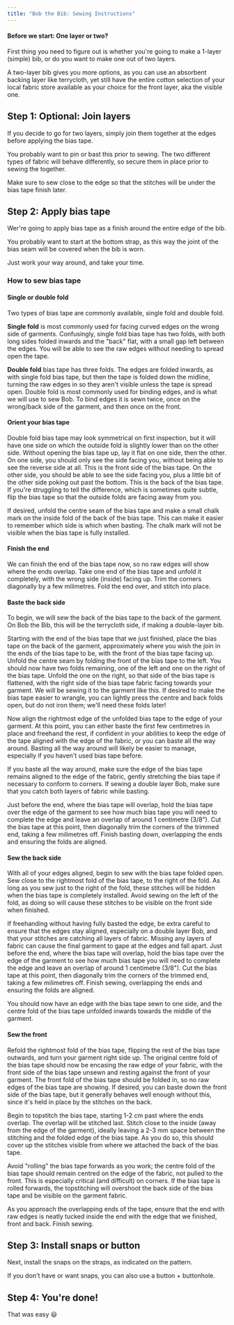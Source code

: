 ```yaml
---
title: "Bob the Bib: Sewing Instructions"
---
```


<Note>

#### Before we start: One layer or two?

First thing you need to figure out is whether you're going to make a 1-layer (simple) bib,
or do you want to make one out of two layers.

A two-layer bib gives you more options, as you can use an absorbent backing layer like
terrycloth, yet still have the entire cotton selection of your local fabric store available
as your choice for the front layer, aka the visible one.

</Note>
 
## Step 1: Optional: Join layers

If you decide to go for two layers, simply join them together at the edges before applying
the bias tape.

You probably want to pin or bast this prior to sewing. The two different types of fabric
will behave differently, so secure them in place prior to sewing the together.

Make sure to sew close to the edge so that the stitches will be under the bias tape
finish later.


## Step 2: Apply bias tape

Wer're going to apply bias tape as a finish around the entire edge of the bib.

You probably want to start at the bottom strap, as this way the joint of the bias
seam will be covered when the bib is worn.

Just work your way around, and take your time.

### How to sew bias tape

<Note>

#### Single or double fold
Two types of bias tape are commonly available, single fold and double fold.

**Single fold** is most commonly used for facing curved edges on the wrong side of garments. Confusingly, single fold bias tape has two folds, with both long sides folded inwards and the "back" flat, with a small gap left between the edges. You will be able to see the raw edges without needing to spread open the tape. 

**Double fold** bias tape has three folds. The edges are folded inwards, as with single fold bias tape, but then the tape is folded down the midline, turning the raw edges in so they aren't visible unless the tape is spread open. Double fold is most commonly used for binding edges, and is what we will use to sew Bob. To bind edges it is sewn twice, once on the wrong/back side of the garment, and then once on the front.
</Note>


#### Orient your bias tape
Double fold bias tape may look symmetrical on first inspection, but it will have one side on which the outside fold is slightly lower than on the other side. Without opening the bias tape up, lay it flat on one side, then the other. On one side, you should only see the side facing you, without being able to see the reverse side at all. This is the front side of the bias tape. On the other side, you should be able to see the side facing you, plus a little bit of the other side poking out past the bottom. This is the back of the bias tape. If you're struggling to tell the difference, which is sometimes quite subtle, flip the bias tape so that the outside folds are facing away from you.

If desired, unfold the centre seam of the bias tape and make a small chalk mark on the inside fold of the back of the bias tape. This can make it easier to remember which side is which when basting. The chalk mark will not be visible when the bias tape is fully installed.

#### Finish the end
We can finish the end of the bias tape now, so no raw edges will show where the ends overlap. Take one end of the bias tape and unfold it completely, with the wrong side (inside) facing up. Trim the corners diagonally by a few milimetres. Fold the end over, and stitch into place.

#### Baste the back side
To begin, we will sew the back of the bias tape to the back of the garment. On Bob the Bib, this will be the terrycloth side, if making a double-layer bib.

Starting with the end of the bias tape that we just finished, place the bias tape on the back of the garment, approximately where you wish the join in the ends of the bias tape to be, with the front of the bias tape facing up. Unfold the centre seam by folding the front of the bias tape to the left. You should now have two folds remaining, one of the left and one on the right of the bias tape. Unfold the one on the right, so that side of the bias tape is flattened, with the right side of the bias tape fabric facing towards your garment. We will be sewing it to the garment like this. If desired to make the bias tape easier to wrangle, you can lightly press the centre and back folds open, but do not iron them; we'll need these folds later!

Now align the rightmost edge of the unfolded bias tape to the edge of your garment. At this point, you can either baste the first few centimetres in place and freehand the rest, if confident in your abilities to keep the edge of the tape aligned with the edge of the fabric, or you can baste all the way around. Basting all the way around will likely be easier to manage, especially if you haven't used bias tape before.

If you baste all the way around, make sure the edge of the bias tape remains aligned to the edge of the fabric, gently stretching the bias tape if necessary to conform to corners. If sewing a double layer Bob, make sure that you catch both layers of fabric while basting.

Just before the end, where the bias tape will overlap, hold the bias tape over the edge of the garment to see how much bias tape you will need to complete the edge and leave an overlap of around 1 centimetre (3/8"). Cut the bias tape at this point, then diagonally trim the corners of the trimmed end, taking a few milimetres off. Finish basting down, overlapping the ends and ensuring the folds are aligned.


#### Sew the back side
With all of your edges aligned, begin to sew with the bias tape folded open. Sew close to the rightmost fold of the bias tape, to the right of the fold. As long as you sew just to the right of the fold, these stitches will be hidden when the bias tape is completely installed. Avoid sewing on the left of the fold, as doing so will cause these stitches to be visible on the front side when finished. 

If freehanding without having fully basted the edge, be extra careful to ensure that the edges stay aligned, especially on a double layer Bob, and that your stitches are catching all layers of fabric. Missing any layers of fabric can cause the final garment to gape at the edges and fall apart. Just before the end, where the bias tape will overlap, hold the bias tape over the edge of the garment to see how much bias tape you will need to complete the edge and leave an overlap of around 1 centimetre (3/8"). Cut the bias tape at this point, then diagonally trim the corners of the trimmed end, taking a few milimetres off. Finish sewing, overlapping the ends and ensuring the folds are aligned.

You should now have an edge with the bias tape sewn to one side, and the centre fold of the bias tape unfolded inwards towards the middle of the garment.

#### Sew the front
Refold the rightmost fold of the bias tape, flipping the rest of the bias tape outwards, and turn your garment right side up. The original centre fold of the bias tape should now be encasing the raw edge of your fabric, with the front side of the bias tape unsewn and resting against the front of your garment. The front fold of the bias tape should be folded in, so no raw edges of the bias tape are showing. If desired, you can baste down the front side of the bias tape, but it generally behaves well enough without this, since it's held in place by the stitches on the back.

Begin to topstitch the bias tape, starting 1-2 cm past where the ends overlap. The overlap will be stitched last. Stitch close to the inside (away from the edge of the garment), ideally leaving a 2-3 mm space between the stitching and the folded edge of the bias tape. As you do so, this should cover up the stitches visible from where we attached the back of the bias tape.

Avoid "rolling" the bias tape forwards as you work; the centre fold of the bias tape should remain centred on the edge of the fabric, not pulled to the front. This is especially critical (and difficult) on corners. If the bias tape is rolled forwards, the topstitching will overshoot the back side of the bias tape and be visible on the garment fabric.

As you approach the overlapping ends of the tape, ensure that the end with raw edges is neatly tucked inside the end with the edge that we finished, front and back. Finish sewing.

## Step 3: Install snaps or button

Next, install the snaps on the straps, as indicated on the pattern. 

If you don't have or want snaps, you can also use a button + buttonhole.


## Step 4: You're done!

That was easy 😃

